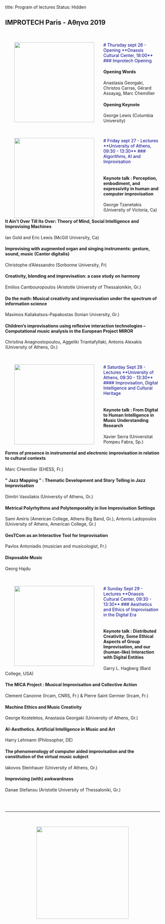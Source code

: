 title: Program of lectures
Status: Hidden

## IMPROTECH Paris -  &Alpha;&theta;&eta;&nu;&alpha; 2019

<br>
<br>


<img src="../images/IKPoster_frag16.png" width="260" style="float:left" hspace="30">  
<font color="DarkBlue">
# Thursday sept 26 - Opening
**Onassis Cultural Center, 18:00**
### Improtech Opening
<br>
</font>

#### Opening Words
Anastasia Georgaki, Christos Carras, Gérard Assayag, Marc Chemillier

#### Opening Keynote
George Lewis (Columbia University)

<br>
<br>

<img src="../images/IKPoster_frag16.png" width="260" style="float:left" hspace="30">
<font color="DarkBlue">
# Friday sept 27 - Lectures
**University of Athens, 09:30 - 13:30**
### Algorithms, AI and Improvisation
</font>
<br>
<br>

#### Keynote talk : Perception, embodiment, and expressivity in human and computer improvisation
George Tzanetakis (University of Victoria, Ca)

#### It Ain’t Over Till Its Over: Theory of Mind, Social Intelligence and Improvising Machines
Ian Gold and Eric Lewis (McGill University, Ca)

#### Improvising with augmented organ and singing instruments: gesture, sound, music (Cantor digitalis)
Christophe d’Alessandro (Sorbonne University, Fr)

#### Creativity, blending and improvisation: a case study on harmony
Emilios Cambouropoulos (Aristotle University of Thessalonikin, Gr.)

#### Do the math: Musical creativity and improvisation under the spectrum of information science
Maximos Kaliakatsos-Papakostas (Ionian University, Gr.)

#### Children’s improvisations using reflexive interaction technologies – Computational music analysis in the European Project MIROR
Christina Anagnostopoulou, Aggeliki Triantafyllaki, Antonis Alexakis (University of Athens, Gr.)

<br>
<br>


<img src="../images/IKPoster_frag16.png" width="260" style="float:left" hspace="30">
<font color="DarkBlue">
# Saturday Sept 28 - Lectures
**University of Athens, 09:30 - 13:30**
#### Improvisation, Digital Intelligence and Cultural Heritage
</font>
<br>
<br>

#### Keynote talk : From Digital to Human Intelligence in Music Understanding Research
Xavier Serra (Universitat Pompeu Fabra, Sp.)

#### Forms of presence in instrumental and electronic improvisation in relation to  cultural contexts
Marc CHemillier (EHESS, Fr.)

#### " Jazz Mapping ” : Thematic Development and Story Telling in Jazz Improvisation
Dimitri Vassilakis (University of Athens, Gr.)

#### Metrical Polyrhythms and Polytemporality in live Improvisation Settings
Sami Amiris (American College, Athens Big Band, Gr.), Antonis Ladopoulos (University of Athens, American College, Gr.)

#### GesTCom as an Interactive Tool for Improvisation
Pavlos Antoniadis (musician and musicologist, Fr.)

#### Disposable Music
Georg Hajdu

<br>
<br>


<img src="../images/IKPoster_frag16.png" width="260" style="float:left" hspace="30">
<font color="DarkBlue">
# Sunday Sept 29 - Lectures
**Onassis Cultural Center, 09:30 - 13:30**
### Aesthetics and Ethics of Improvisation in the Digital Era
</font>
<br>
<br>

#### Keynote talk : Distributed Creativity, Some Ethical Aspects of Group Improvisation, and our (human-like) Interaction with Digital Entities
Garry L. Hagberg (Bard College, USA)

#### The MICA Project : Musical Improvisation and Collective Action
Clement Canonne (Ircam, CNRS, Fr.) & Pierre Saint Germier (Ircam, Fr.)

#### Machine Ethics and Music Creativity
George Kosteletos, Αnastasia Georgaki (University of Athens, Gr.)

#### AI-Aesthetics. Artificial Intelligence in Music and Art
Harry Lehmann (Philosopher, DE)

#### The phenomenology of computer aided improvisation and the constitution of the virtual music subject
Iakovos Steinhauer (University of Athens, Gr.)

#### Improvising (with) awkwardness
Danae Stefanou (Aristotle University of Thessaloniki, Gr.)

<br>
<br>

---

<p align="center">
   <br><br>
  <img src="../images/IKPoster_frag10.png" width="300">
   <br><br>
</p>
